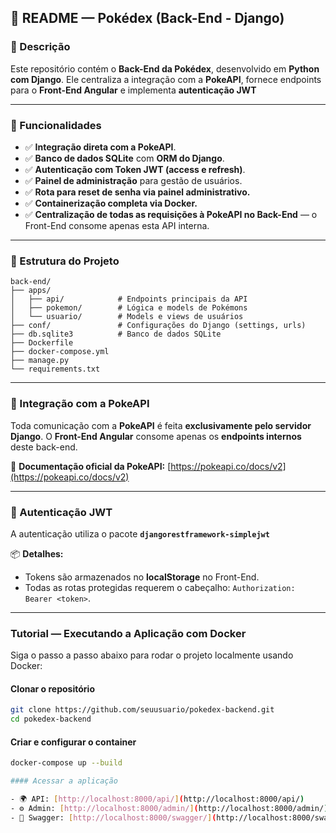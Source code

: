 ## 🧩 **README — Pokédex (Back-End - Django)**

### 📘 Descrição

Este repositório contém o **Back-End da Pokédex**, desenvolvido em **Python com Django**.
Ele centraliza a integração com a **PokeAPI**, fornece endpoints para o **Front-End Angular** e implementa **autenticação JWT**

---

### 🚀 Funcionalidades

- ✅ **Integração direta com a PokeAPI**.
- ✅ **Banco de dados SQLite** com **ORM do Django**.
- ✅ **Autenticação com Token JWT (access e refresh)**.
- ✅ **Painel de administração** para gestão de usuários.
- ✅ **Rota para reset de senha via painel administrativo.**
- ✅ **Containerização completa via Docker.**
- ✅ **Centralização de todas as requisições à PokeAPI no Back-End** — o Front-End consome apenas esta API interna.

---

### 🧱 Estrutura do Projeto

```
back-end/
├── apps/
│   ├── api/            # Endpoints principais da API
│   ├── pokemon/        # Lógica e models de Pokémons
│   └── usuario/        # Models e views de usuários
├── conf/               # Configurações do Django (settings, urls)
├── db.sqlite3          # Banco de dados SQLite
├── Dockerfile
├── docker-compose.yml
├── manage.py
└── requirements.txt
```

---

### 🧩 Integração com a PokeAPI

Toda comunicação com a **PokeAPI** é feita **exclusivamente pelo servidor Django**.
O **Front-End Angular** consome apenas os **endpoints internos** deste back-end.

🔗 **Documentação oficial da PokeAPI:**
[https://pokeapi.co/docs/v2](https://pokeapi.co/docs/v2)

---

### 🔐 Autenticação JWT

A autenticação utiliza o pacote **`djangorestframework-simplejwt`**

📦 **Detalhes:**

- Tokens são armazenados no **localStorage** no Front-End.
- Todas as rotas protegidas requerem o cabeçalho:
  `Authorization: Bearer <token>`.

---

### Tutorial — Executando a Aplicação com Docker

Siga o passo a passo abaixo para rodar o projeto localmente usando Docker:

#### Clonar o repositório

```bash
git clone https://github.com/seuusuario/pokedex-backend.git
cd pokedex-backend
```

#### Criar e configurar o container

```bash
docker-compose up --build

#### Acessar a aplicação

- 🌍 API: [http://localhost:8000/api/](http://localhost:8000/api/)
- ⚙️ Admin: [http://localhost:8000/admin/](http://localhost:8000/admin/)
- 📘 Swagger: [http://localhost:8000/swagger/](http://localhost:8000/swagger/)
```
